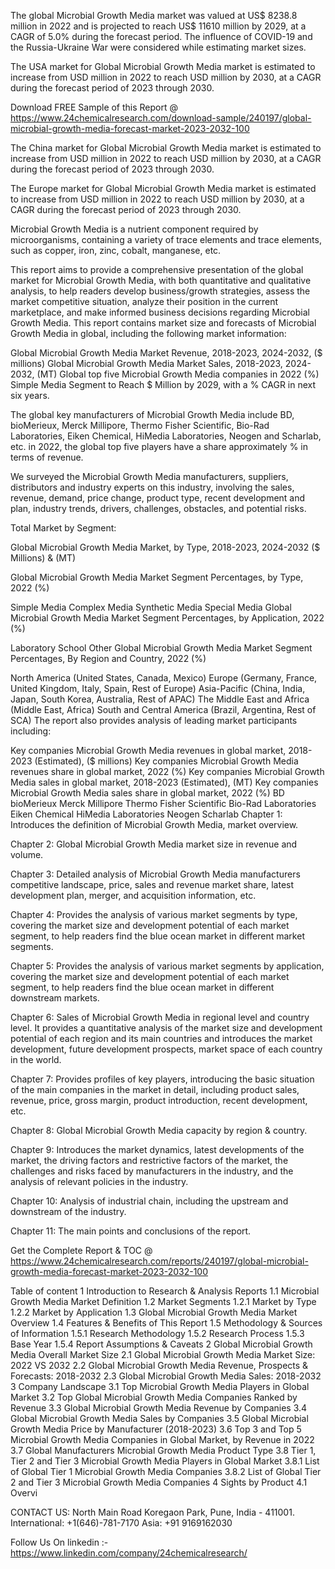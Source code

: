The global Microbial Growth Media market was valued at US$ 8238.8 million in 2022 and is projected to reach US$ 11610 million by 2029, at a CAGR of 5.0% during the forecast period. The influence of COVID-19 and the Russia-Ukraine War were considered while estimating market sizes.

The USA market for Global Microbial Growth Media   market is estimated to increase from USD million in 2022 to reach USD million by 2030, at a CAGR during the forecast period of 2023 through 2030.

Download FREE Sample of this Report @ https://www.24chemicalresearch.com/download-sample/240197/global-microbial-growth-media-forecast-market-2023-2032-100

The China market for Global Microbial Growth Media   market is estimated to increase from USD million in 2022 to reach USD million by 2030, at a CAGR during the forecast period of 2023 through 2030.

The Europe market for Global Microbial Growth Media  market is estimated to increase from USD million in 2022 to reach USD million by 2030, at a CAGR during the forecast period of 2023 through 2030.

Microbial Growth Media is a nutrient component required by microorganisms, containing a variety of trace elements and trace elements, such as copper, iron, zinc, cobalt, manganese, etc.

This report aims to provide a comprehensive presentation of the global market for Microbial Growth Media, with both quantitative and qualitative analysis, to help readers develop business/growth strategies, assess the market competitive situation, analyze their position in the current marketplace, and make informed business decisions regarding Microbial Growth Media. This report contains market size and forecasts of Microbial Growth Media in global, including the following market information:

Global Microbial Growth Media Market Revenue, 2018-2023, 2024-2032, ($ millions)
Global Microbial Growth Media Market Sales, 2018-2023, 2024-2032, (MT)
Global top five Microbial Growth Media companies in 2022 (%)
Simple Media Segment to Reach $ Million by 2029, with a % CAGR in next six years.

The global key manufacturers of Microbial Growth Media include BD, bioMerieux, Merck Millipore, Thermo Fisher Scientific, Bio-Rad Laboratories, Eiken Chemical, HiMedia Laboratories, Neogen and Scharlab, etc. in 2022, the global top five players have a share approximately % in terms of revenue.

We surveyed the Microbial Growth Media manufacturers, suppliers, distributors and industry experts on this industry, involving the sales, revenue, demand, price change, product type, recent development and plan, industry trends, drivers, challenges, obstacles, and potential risks.

Total Market by Segment:

Global Microbial Growth Media Market, by Type, 2018-2023, 2024-2032 ($ Millions) & (MT)

Global Microbial Growth Media Market Segment Percentages, by Type, 2022 (%)

Simple Media
Complex Media
Synthetic Media
Special Media
Global Microbial Growth Media Market Segment Percentages, by Application, 2022 (%)

Laboratory
School
Other
Global Microbial Growth Media Market Segment Percentages, By Region and Country, 2022 (%)

North America (United States, Canada, Mexico)
Europe (Germany, France, United Kingdom, Italy, Spain, Rest of Europe)
Asia-Pacific (China, India, Japan, South Korea, Australia, Rest of APAC)
The Middle East and Africa (Middle East, Africa)
South and Central America (Brazil, Argentina, Rest of SCA)
The report also provides analysis of leading market participants including:

Key companies Microbial Growth Media revenues in global market, 2018-2023 (Estimated), ($ millions)
Key companies Microbial Growth Media revenues share in global market, 2022 (%)
Key companies Microbial Growth Media sales in global market, 2018-2023 (Estimated), (MT)
Key companies Microbial Growth Media sales share in global market, 2022 (%)
BD
bioMerieux
Merck Millipore
Thermo Fisher Scientific
Bio-Rad Laboratories
Eiken Chemical
HiMedia Laboratories
Neogen
Scharlab
Chapter 1: Introduces the definition of Microbial Growth Media, market overview.

Chapter 2: Global Microbial Growth Media market size in revenue and volume.

Chapter 3: Detailed analysis of Microbial Growth Media manufacturers competitive landscape, price, sales and revenue market share, latest development plan, merger, and acquisition information, etc.

Chapter 4: Provides the analysis of various market segments by type, covering the market size and development potential of each market segment, to help readers find the blue ocean market in different market segments.

Chapter 5: Provides the analysis of various market segments by application, covering the market size and development potential of each market segment, to help readers find the blue ocean market in different downstream markets.

Chapter 6: Sales of Microbial Growth Media in regional level and country level. It provides a quantitative analysis of the market size and development potential of each region and its main countries and introduces the market development, future development prospects, market space of each country in the world.

Chapter 7: Provides profiles of key players, introducing the basic situation of the main companies in the market in detail, including product sales, revenue, price, gross margin, product introduction, recent development, etc.

Chapter 8: Global Microbial Growth Media capacity by region & country.

Chapter 9: Introduces the market dynamics, latest developments of the market, the driving factors and restrictive factors of the market, the challenges and risks faced by manufacturers in the industry, and the analysis of relevant policies in the industry.

Chapter 10: Analysis of industrial chain, including the upstream and downstream of the industry.

Chapter 11: The main points and conclusions of the report.

Get the Complete Report & TOC @ https://www.24chemicalresearch.com/reports/240197/global-microbial-growth-media-forecast-market-2023-2032-100

Table of content
1 Introduction to Research & Analysis Reports
1.1 Microbial Growth Media Market Definition
1.2 Market Segments
1.2.1 Market by Type
1.2.2 Market by Application
1.3 Global Microbial Growth Media Market Overview
1.4 Features & Benefits of This Report
1.5 Methodology & Sources of Information
1.5.1 Research Methodology
1.5.2 Research Process
1.5.3 Base Year
1.5.4 Report Assumptions & Caveats
2 Global Microbial Growth Media Overall Market Size
2.1 Global Microbial Growth Media Market Size: 2022 VS 2032
2.2 Global Microbial Growth Media Revenue, Prospects & Forecasts: 2018-2032
2.3 Global Microbial Growth Media Sales: 2018-2032
3 Company Landscape
3.1 Top Microbial Growth Media Players in Global Market
3.2 Top Global Microbial Growth Media Companies Ranked by Revenue
3.3 Global Microbial Growth Media Revenue by Companies
3.4 Global Microbial Growth Media Sales by Companies
3.5 Global Microbial Growth Media Price by Manufacturer (2018-2023)
3.6 Top 3 and Top 5 Microbial Growth Media Companies in Global Market, by Revenue in 2022
3.7 Global Manufacturers Microbial Growth Media Product Type
3.8 Tier 1, Tier 2 and Tier 3 Microbial Growth Media Players in Global Market
3.8.1 List of Global Tier 1 Microbial Growth Media Companies
3.8.2 List of Global Tier 2 and Tier 3 Microbial Growth Media Companies
4 Sights by Product
4.1 Overvi

CONTACT US:
North Main Road Koregaon Park, Pune, India - 411001.
International: +1(646)-781-7170
Asia: +91 9169162030

Follow Us On linkedin :- https://www.linkedin.com/company/24chemicalresearch/
